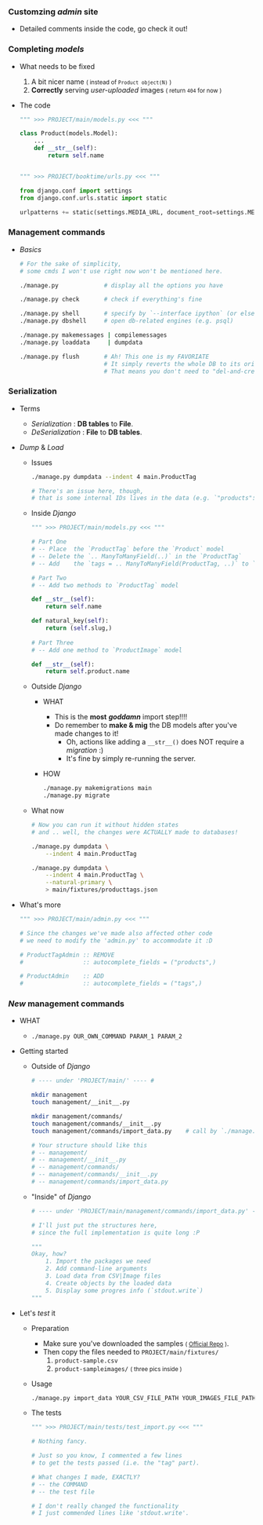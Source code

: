 
### Customzing *admin* site
- Detailed comments inside the code, go check it out!

### Completing *models* 
- What needs to be fixed
    1. A bit nicer name <small>( instead of ```Product object(N)``` )</small>
    2. **Correctly** serving *user-uploaded* images <small>( return ```404``` for now )</small>
- The code

    ```python
    """ >>> PROJECT/main/models.py <<< """

    class Product(models.Model):
        ...
        def __str__(self):
            return self.name


    """ >>> PROJECT/booktime/urls.py <<< """
    
    from django.conf import settings
    from django.conf.urls.static import static
    
    urlpatterns += static(settings.MEDIA_URL, document_root=settings.MEDIA_ROOT)
    ```
    
### Management commands
- *Basics*

    ```bash
    # For the sake of simplicity, 
    # some cmds I won't use right now won't be mentioned here.

    ./manage.py             # display all the options you have

    ./manage.py check       # check if everything's fine
    
    ./manage.py shell       # specify by `--interface ipython` (or else)
    ./manage.py dbshell     # open db-related engines (e.g. psql)

    ./manage.py makemessages | compilemessages
    ./manage.py loaddata     | dumpdata

    ./manage.py flush       # Ah! This one is my FAVORIATE
                            # It simply reverts the whole DB to its original state
                            # That means you don't need to "del-and-create" manaualy!
    ```

### Serialization
- Terms
    - *Serialization* : **DB tables** to **File**.
    - *DeSerialization* : **File** to **DB tables**.
- *Dump* & *Load*
    - Issues

        ```bash
        ./manage.py dumpdata --indent 4 main.ProductTag

        # There's an issue here, though,
        # that is some internal IDs lives in the data (e.g. `"products": [4]`)
        ```

    - Inside *Django*

        ```python
        """ >>> PROJECT/main/models.py <<< """

        # Part One
        # -- Place  the `ProductTag` before the `Product` model
        # -- Delete the `.. ManyToManyField(..)` in the `ProductTag`
        # -- Add    the `tags = .. ManyToManyField(ProductTag, ..)` to `Product`

        # Part Two 
        # -- Add two methods to `ProductTag` model

        def __str__(self):
            return self.name 

        def natural_key(self):
            return (self.slug,)
            
        # Part Three
        # -- Add one method to `ProductImage` model
        
        def __str__(self):
            return self.product.name
        ```

    - Outside *Django*
        - WHAT
            - This is the **most** ***goddamn*** import step!!!!
            - Do remember to **make & mig** the DB models after you've made changes to it!
                - Oh, actions like adding a ```__str__()``` does NOT require a *migration* :)
                - It's fine by simply re-running the server.
        - HOW
            
            ```bash
            ./manage.py makemigrations main
            ./manage.py migrate
            ```

    - What now

        ```bash
        # Now you can run it without hidden states
        # and .. well, the changes were ACTUALLY made to databases!
        
        ./manage.py dumpdata \
            --indent 4 main.ProductTag

        ./manage.py dumpdata \
            --indent 4 main.ProductTag \
            --natural-primary \
            > main/fixtures/producttags.json
        ```

- What's more

    ```python
    """ >>> PROJECT/main/admin.py <<< """

    # Since the changes we've made also affected other code
    # we need to modify the 'admin.py' to accommodate it :D

    # ProductTagAdmin :: REMOVE 
    #                 :: autocomplete_fields = ("products",)
    
    # ProductAdmin    :: ADD 
    #                 :: autocomplete_fields = ("tags",)
    ```
    
### *New* management commands
- WHAT
    - ```./manage.py OUR_OWN_COMMAND PARAM_1 PARAM_2```
- Getting started
    - Outside of *Django*

        ```bash
        # ---- under 'PROJECT/main/' ---- #

        mkdir management
        touch management/__init__.py 

        mkdir management/commands/
        touch management/commands/__init__.py       
        touch management/commands/import_data.py    # call by `./manage.py import_data`

        # Your structure should like this
        # -- management/
        # -- management/__init__.py
        # -- management/commands/
        # -- management/commands/__init__.py    
        # -- management/commands/import_data.py 
        ```
    
    - "Inside" of *Django*

        ```python
        # ---- under 'PROJECT/main/management/commands/import_data.py' ---- #
        
        # I'll just put the structures here,
        # since the full implementation is quite long :P

        """ 
        Okay, how?
            1. Import the packages we need
            2. Add command-line arguments  
            3. Load data from CSV|Image files
            4. Create objects by the loaded data
            5. Display some progres info (`stdout.write`)
        """
        ```

- Let's *test* it
    - Preparation
        - Make sure you've downloaded the samples <small>( [Official Repo](https://github.com/Apress/practical-django2-and-channels2) )</small>.
        - Then copy the files needed to ```PROJECT/main/fixtures/```
            1. ```product-sample.csv```
            2. ```product-sampleimages/``` <small>( three pics inside )</small>
    - Usage
        
        ```bash
        ./manage.py import_data YOUR_CSV_FILE_PATH YOUR_IMAGES_FILE_PATH
        ```

    - The tests

        ```python
        """ >>> PROJECT/main/tests/test_import.py <<< """

        # Nothing fancy.
        
        # Just so you know, I commented a few lines 
        # to get the tests passed (i.e. the "tag" part).

        # What changes I made, EXACTLY?
        # -- the COMMAND 
        # -- the test file 

        # I don't really changed the functionality
        # I just commended lines like 'stdout.write'.
        ```
        
### 